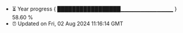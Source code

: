 - ⏳ Year progress { █████████████████▁▁▁▁▁▁▁▁▁▁▁▁▁ } 58.60 %
- ⏰ Updated on Fri, 02 Aug 2024 11:16:14 GMT

